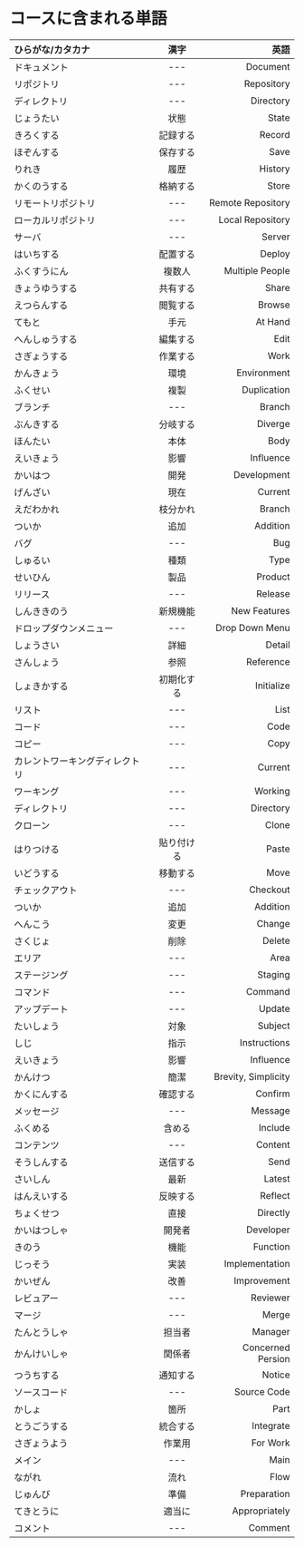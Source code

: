 # コースに含まれる単語

| ひらがな/カタカナ   	| 		漢字 				| 		英語     			|
| :---          	|    :----:   				|      ---: 				|
| ドキュメント      		| ---       				| Document   				|
| リポジトリ   			| ---        				| Repository    			|
| ディレクトリ   		| ---        				| Directory    				|
| じょうたい   			| 状態        				| State      				|
| きろくする   			| 記録する        			| Record      				|
| ほぞんする   		| 保存する        			| Save      				|
| りれき   			| 履歴        				| History      				|
| かくのうする   		| 格納する        			| Store      				|
| リモートリポジトリ   	| ---        				| Remote Repository      	|
| ローカルリポジトリ   	| ---        				| Local Repository      	|
| サーバ   			| ---        				| Server      				|
| はいちする   		| 配置する        			| Deploy      				|
| ふくすうにん   		| 複数人       				| Multiple People      		| 
| きょうゆうする   		| 共有する        			| Share      				| 
| えつらんする   		| 閲覧する        			| Browse      				| 
| てもと   			| 手元        				| At Hand      				| 
| へんしゅうする   		| 編集する         			| Edit     					| 
| さぎょうする   		| 作業する        			| Work      				| 
| かんきょう   			| 環境        				| Environment      			| 
| ふくせい   			| 複製        				| Duplication      			| 
| ブランチ   			| ---        				| Branch      				| 
| ぶんきする   		| 分岐する        			| Diverge      				| 
| ほんたい   			| 本体        				| Body      				| 
| えいきょう   			| 影響        				| Influence      			| 
| かいはつ   			| 開発        				| Development      			| 
| げんざい   			| 現在        				| Current      				| 
| えだわかれ   		| 枝分かれ        			| Branch      				| 
| ついか   			| 追加        				| Addition      			| 
| バグ   				| ---        				| Bug      					| 
| しゅるい   			| 種類        				| Type      				| 
| せいひん   			| 製品        				| Product      				| 
| リリース   			| ---        				| Release      				| 
| しんききのう   		| 新規機能        			| New Features      		| 
| ドロップダウンメニュー   	| ---        				| Drop Down Menu      		| 
| しょうさい   			| 詳細        				| Detail      				| 
| さんしょう   			| 参照        				| Reference      			| 
| しょきかする   		| 初期化する        			| Initialize      			| 
| リスト   			| ---        				| List      				| 
| コード   			| ---        				| Code      				| 
| コピー   			| ---        				| Copy      				| 
| カレントワーキングディレクトリ 	| ---        			| Current      				| 
| ワーキング   			| ---        				| Working      				| 
| ディレクトリ   		| ---        				| Directory      			| 
| クローン   			| ---        				| Clone      				| 
| はりつける   		| 貼り付ける        			| Paste      				| 
| いどうする   			| 移動する        			| Move      				| 
| チェックアウト   		| ---        				| Checkout      			| 
| ついか   			| 追加        				| Addition      			| 
| へんこう   			| 変更        				| Change      				| 
| さくじょ   			| 削除        				| Delete      				| 
| エリア   			| ---        				| Area      				| 
| ステージング   		| ---        				| Staging      				| 
| コマンド   			| ---        				| Command      				| 
| アップデート   		| ---        				| Update      				| 
| たいしょう   			| 対象        				| Subject      				| 
| しじ   				| 指示        				| Instructions   			| 
| えいきょう   			| 影響        				| Influence      			| 
| かんけつ   			| 簡潔        				| Brevity, Simplicity      	| 
| かくにんする   		| 確認する        			| Confirm      				| 
| メッセージ   			| ---        				| Message      				| 
| ふくめる   			| 含める        				| Include      				| 
| コンテンツ   			| ---        				| Content      				| 
| そうしんする   		| 送信する        			| Send      				| 
| さいしん   			| 最新        				| Latest      				| 
| はんえいする   		| 反映する        			| Reflect      				| 
| ちょくせつ   			| 直接        				| Directly      			| 
| かいはつしゃ   		| 開発者        				| Developer      			| 
| きのう   			| 機能        				| Function      			| 
| じっそう   			| 実装        				| Implementation      		| 
| かいぜん   			| 改善        				| Improvement      			| 
| レビュアー   			| ---        				| Reviewer      			| 
| マージ   			| ---        				| Merge      				| 
| たんとうしゃ   		| 担当者        				| Manager      				| 
| かんけいしゃ   		| 関係者        				| Concerned Persion      	| 
| つうちする   			| 通知する        			| Notice      				| 
| ソースコード   		| ---        				| Source Code      			| 
| かしょ   			| 箇所        				| Part      				| 
| とうごうする   		| 統合する        			| Integrate      			| 
| さぎょうよう   		| 作業用        				| For Work      			| 
| メイン   			| ---        				| Main      				| 
| ながれ   			| 流れ        				| Flow      				| 
| じゅんび   			| 準備        				| Preparation      			| 
| てきとうに   			| 適当に        				| Appropriately      		| 
| コメント   			| ---        				| Comment      				| 
